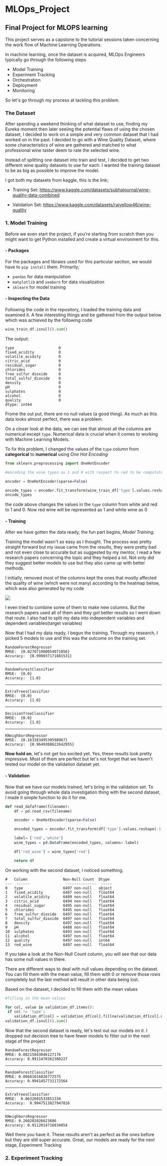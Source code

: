 # MLOps_Project
Final Project for MLOPS learning
---
This project serves as a capstone to the tutorial sessions taken concerning the work flow of Machine Learning Operations. 

In machine learning, once the dataset is acquired, MLOps Engineers typically go through the following steps
- Model Training
- Experiment Tracking
- Orchestration 
- Deployment 
- Monitoring

So let's go through my process at tackling this problem.

### The Dataset
After spending a weekend thinking of what dataset to use, finding my Eureka moment then later seeiing the potential flaws of using the chosen dataset, I decided to work on a simple and very common dataset that I had worked on in the past. I decided to go with a Wine Quality Dataset, where some characteristics of wine are gathered and matched to what professional wine taster deem to rate the selected wine.

Instead of splitting one dataset into train and test, I decided to get two different wine quality datasets to use for each. I wanted the training dataset to be as big as possible to improve the model.

I got both my datasets from kaggle, this is the link;

- Training Set: https://www.kaggle.com/datasets/subhajournal/wine-quality-data-combined

- Validation Set: https://www.kaggle.com/datasets/rajyellow46/wine-quality 


### 1. Model Training

Before we even start the project, if you're starting from scratch then you might want to get Python installed and create a virtual environment for this.

#### - Packages
For the packages and libraies used for this particular section, we would have to ```pip install``` them. Primarily;

- ```pandas``` for data manipulation
- ```matplotlib``` and ```seaborn``` for data visualization
- ```sklearn``` for model training

#### - Inspecting the Data

Following the code in the repository, I loaded the training data and examined it. A few interesting things and be gathered from the output below which was achieved by the following code 
```python 
wine_train_df.isnull().sum()
```
The output:
```
type                    0
fixed_acidity           0
volatile_acidity        0
citric_acid             0
residual_sugar          0
chlorides               0
free_sulfur_dioxide     0
total_sulfur_dioxide    0
density                 0
pH                      0
sulphates               0
alcohol                 0
quality                 0
dtype: int64
```

Frome the out put, there are no null values (a good thing). As much as this data looks almost perfect, there was a problem.


On a closer look at the data, we can see that almost all the columns are numerical except ```type```. Numerical data is crucial when it comes to working with Machine Learning Models.

To fix this problem, I changed the values of the ```type``` column from **categorical** to **numerical** using *One Hot Encoding*


```python
from sklearn.preprocessing import OneHotEncoder

#encoding the wine types as 1 and 0 with respect to red to be computated

encoder = OneHotEncoder(sparse=False)

encode_types = encoder.fit_transform(wine_train_df['type'].values.reshape(-1, 1))
encode_types
```

the code above changes the values in the ```type``` column from white and red to 1 and 0. Now red wine will be represented as 1 and white wine as 0


#### - Training

After we have gotten the data ready, the fun part begins, *Model Training*. 

Training the model wasn't as easy as I thought. The process was pretty straight forward but my issue came from the results, they were pretty bad and not even close to accurate but as suggested by my mentor, I read a few research papers concerning the topic and they helped a lot. Not only did they suggest better models to use but they also came up with better methods.
    
I initially, removed most of the columns kept the ones that mostly affected the quality of wine (which were not many) according to the heatmap below, which was also generated by my code

![](images/heatmap.png)

I even tried to combine some of them to make new columns. But the research papers used all of them and they got better results so I went down that route. I also had to split my data into independent variables and dependent variables(target variables)


Now that I had my data ready, I begun the training. Through my research, I picked 5 models to use and this was the outcome on the training set.

    RandomForestRegressor
    RMSE:  {0.027071980054071056}
    Accuracy:  {0.999037171881531}
---
    RandomForestClassifier
    RMSE:  {0.0}
    Accuracy:  {1.0}
---
    ExtraTreesClassifier
    RMSE:  {0.0}
    Accuracy:  {1.0}
---
    DecisionTreeClassifier
    RMSE:  {0.0}
    Accuracy:  {1.0}
---
    KNeighborsRegressor
    RMSE:  {0.16338349530598967}
    Accuracy:  {0.9649308622642955}

**Now hold on**, let's not get too excited yet. Yes, these results look pretty impressive. Most of them are perfect but let's not forget that we haven't tested our model on the validation dataset yet.


#### - Validation

Now that we have our models trained, let's bring in the validation set. To avoid going through whole data investigation thing with the second dataset, I made it simple function to do it for me.

```python
def read_dafaframe(filename):
    df = pd.read_csv(filename)

    encoder = OneHotEncoder(sparse=False)

    encoded_types = encoder.fit_transform(df['type'].values.reshape(-1, 1))

    label= ['red','white']
    wine_types = pd.DataFrame(encoded_types, columns= label)

    df['red_wine'] = wine_types['red']

    return df
```


On working with the second dataset, I noticed something.

    #   Column                Non-Null Count  Dtype  
    ---  ------                --------------  -----  
    0   type                  6497 non-null   object 
    1   fixed_acidity         6487 non-null   float64
    2   volatile_acidity      6489 non-null   float64
    3   citric_acid           6494 non-null   float64
    4   residual_sugar        6495 non-null   float64
    5   chlorides             6495 non-null   float64
    6   free_sulfur_dioxide   6497 non-null   float64
    7   total_sulfur_dioxide  6497 non-null   float64
    8   density               6497 non-null   float64
    9   pH                    6488 non-null   float64
    10  sulphates             6493 non-null   float64
    11  alcohol               6497 non-null   float64
    12  quality               6497 non-null   int64  
    13  red_wine              6497 non-null   float64

If you take a look at the Non-Null Count column, you will see that our data has some null values in there.

There are different ways to deal with null values depending on the dataset. You can fill them with the mean value, fill them with 0 or remove those rows completely but the last method will result in other data being lost. 

Based on the dataset, I decided to fill them with the mean values 

```python
#filling in the mean values

for col, value in validation_df.items():
 if col != 'type':
    validation_df[col] = validation_df[col].fillna(validation_df[col].mean())
validation_df.isnull().sum()
```

Now that the second dataset is ready, let's test out our models on it. I dropped out decision tree to have fewer models to filter out in the next stage of the project

    RandomForestRegressor
    RMSE: 0.08215843046127176
    Accuracy: 0.9911470362380227
---
    RandomForestClassifier
    RMSE: 0.06681016826772575
    Accuracy: 0.9941457731172564
---
    ExtraTreesClassifier
    RMSE:  0.0632601533851334
    Accuracy:  0.9947513827947816
---
    KNeighborsRegressor
    RMSE: 0.260202026623686
    Accuracy: 0.9112014716834054


Well there you have it. These results aren't as perfect as the ones before but they are still super accurate. Great, our models are ready for the next stage, Experiment Tracking

### 2. Experiment Tracking
